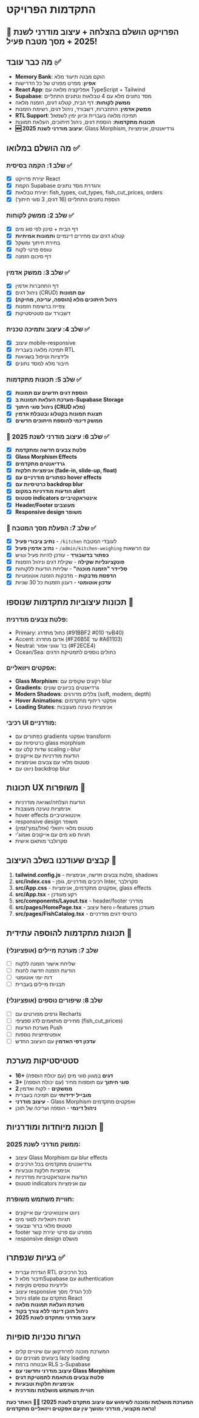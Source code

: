 # התקדמות הפרויקט

## 🎨 **הפרויקט הושלם בהצלחה + עיצוב מודרני לשנת 2025 + מסך מטבח פעיל!** 

## מה כבר עובד ✅
- **Memory Bank**: הוקם מבנה תיעוד מלא
- **אפיון**: מפרט מפורט של כל הדרישות
- **React App**: אפליקציה מלאה עם TypeScript + Tailwind
- **Supabase**: מסד נתונים מלא עם 4 טבלאות ונתונים התחליים
- **ממשק לקוחות**: דף הבית, קטלוג דגים, הזמנה מלאה
- **ממשק אדמין**: התחברות, דשבורד, ניהול דגים, רשימת הזמנות
- **RTL Support**: תמיכה מלאה בעברית וכיוון ימין לשמאל
- **תכונות מתקדמות**: הוספת דגים, ניהול חיתוכים, העלאת תמונות
- **🆕 עיצוב מודרני לשנת 2025**: Glass Morphism, גרדיאנטים, אנימציות

## מה הושלם במלואו ✅

### שלב 1: הקמה בסיסית ✅
- [x] יצירת פרויקט React
- [x] הקמת Supabase והגדרת מסד נתונים
- [x] יצירת טבלאות: fish_types, cut_types, fish_cut_prices, orders
- [x] הוספת נתונים התחליים (16 דגים, 3 סוגי חיתוך)

### שלב 2: ממשק לקוחות ✅
- [x] דף הבית + סינון לפי סוג מים
- [x] קטלוג דגים עם מחירים דינמיים **ותמונות אמיתיות**
- [x] בחירת חיתוך ומשקל
- [x] טופס פרטי לקוח
- [x] דף סיכום הזמנה

### שלב 3: ממשק אדמין ✅
- [x] דף התחברות אדמין
- [x] ניהול דגים (CRUD) **עם תמונות**
- [x] **ניהול חיתוכים מלא (הוספה, עריכה, מחיקה)**
- [x] צפייה ברשימת הזמנות
- [x] דשבורד עם סטטיסטיקות

### שלב 4: עיצוב ותמיכה טכנית ✅
- [x] עיצוב mobile-responsive
- [x] תמיכה מלאה בעברית RTL
- [x] ולידציות וטיפול בשגיאות
- [x] חיבור מלא למסד נתונים

### שלב 5: תכונות מתקדמות ✅
- [x] **הוספת דגים חדשים עם תמונות**
- [x] **מערכת העלאת תמונות ב-Supabase Storage**
- [x] **ניהול סוגי חיתוך (CRUD מלא)**
- [x] **תצוגת תמונות בקטלוג ובטבלת אדמין**
- [x] **ממשק דינמי להוספת חיתוכים חדשים**

### 🎨 שלב 6: עיצוב מודרני לשנת 2025 ✅
- [x] **פלטת צבעים חדשה ומתקדמת**
- [x] **Glass Morphism Effects**
- [x] **גרדיאנטים מתקדמים**
- [x] **אנימציות חלקות (fade-in, slide-up, float)**
- [x] **כפתורים מודרניים עם hover effects**
- [x] **כרטיסיות עם backdrop blur**
- [x] **הודעות מודרניות במקום alert**
- [x] **סטטוס indicators אינטראקטיביים**
- [x] **Header/Footer מעוצבים**
- [x] **Responsive design משופר**

### 🍳 שלב 7: הפעלת מסך המטבח ✅
- [x] **נתיב ציבורי פעיל** - `/kitchen` לעובדי המטבח
- [x] **נתיב אדמין פעיל** - `/admin/kitchen-weighing` עם הרשאות
- [x] **כפתור בדשבורד** - עודכן להיות פעיל ונגיש
- [x] **פונקציונליות שקילה** - שקילת דגים וניהול הזמנות
- [x] **סליידר "הזמנה מוכנה"** - שליחת הודעות ללקוחות
- [x] **הדפסת מדבקות** - מדבקות הזמנה אוטומטיות
- [x] **עדכון אוטומטי** - רענון הזמנות כל 30 שניות

## תכונות עיצוביות מתקדמות שנוספו 🎨

### פלטת צבעים מודרנית:
- Primary: כחול מתדרג (#91BBF2 עד #010B40)
- Accent: אדום מתדרג (#F26B5E עד #A61103)
- Neutral: בז' וגווני אפור (#F2ECE4)
- Ocean/Sea: כחולים נוספים לתמטיקת הדגים

### אפקטים ויזואליים:
- **Glass Morphism**: רקעים שקופים עם blur
- **Gradients**: גרדיאנטים בכיוונים שונים
- **Modern Shadows**: צללים מדורגים (soft, modern, depth)
- **Hover Animations**: אפקטי ריחוף מתקדמים
- **Loading States**: אנימציות טעינה מעוצבות

### רכיבי UI מודרניים:
- כפתורים עם gradients ואפקטי transform
- כרטיסיות עם glass morphism
- שדות קלט עם scaling ו-blur
- הודעות מודרניות עם אייקונים
- סטטוס מלאי עם צבעים ואנימציות
- ניווט עם backdrop blur

## תכונות UX משופרות 🚀
- הודעות הצלחה/שגיאה מודרניות
- אנימציות טעינה מעוצבות
- hover effects אינטואיטיביים
- responsive design משופר
- סטטוס מלאי ויזואלי (אזל/נמוך/זמין)
- תגיות סוג מים עם אייקונים ואמוג'י
- סקרולבר מותאם אישית

## קבצים שעודכנו בשלב העיצוב 📁
1. **tailwind.config.js** - פלטת צבעים חדשה, אנימציות, shadows
2. **src/index.css** - רכיבים מודרניים, גופן Inter, סקרולבר
3. **src/App.css** - אפקטים מתקדמים, אנימציות, glass effects
4. **src/App.tsx** - רקע מעודכן
5. **src/components/Layout.tsx** - header/footer מודרני
6. **src/pages/HomePage.tsx** - עיצוב hero ו-features מעודכן
7. **src/pages/FishCatalog.tsx** - כרטיסי דגים מודרניים

## תכונות מתקדמות להוספה עתידית 🔄
### שלב 7: מערכת מיילים (אופציונלי)
- [ ] שליחת אישור הזמנה ללקוח
- [ ] הודעת הזמנה חדשה לחנות
- [ ] דוח יומי אוטומטי
- [ ] תבניות מיילים בעברית

### שלב 8: שיפורים נוספים (אופציונלי)
- [ ] גרפים מפורטים עם Recharts
- [ ] מחירים מותאמים לדג ספציפי (fish_cut_prices)
- [ ] מערכת הודעות Push
- [ ] אופטימיזציות נוספות
- [ ] **עדכון דפי האדמין** עם העיצוב החדש

## סטטיסטיקות מערכת
- **16+ דגים** במגוון סוגי מים (עם יכולת הוספה)
- **3+ סוגי חיתוך** עם תוספות מחיר (עם יכולת הוספה)
- **2 ממשקים** - לקוח ואדמין
- **מובייל ידידותי** עם תמיכה בעברית
- **עיצוב מודרני** - Glass Morphism ואפקטים מתקדמים
- **ניהול דינמי** - הוספה ועריכה של תוכן

## תכונות מיוחדות ומודרניות 🌟
### ממשק מודרני לשנת 2025:
- עיצוב Glass Morphism עם blur effects
- גרדיאנטים מתקדמים בכל הרכיבים
- אנימציות חלקות וטבעיות
- הודעות אינטראקטיביות מודרניות
- סטטוס indicators עם אנימציות

### חוויית משתמש משופרת:
- ניווט אינטואיטיבי עם אייקונים
- תגיות ויזואליות לסוגי מים
- סטטוס מלאי ברור וצבעוני
- footer מפורט עם פרטי יצירת קשר
- responsive design מושלם

## בעיות שנפתרו ✅
- הגדרת עברית RTL בכל הרכיבים
- חיבור מלא לSupabase עם authentication
- ולידציות טפסים מקיפות
- עיצוב responsive לכל הגדלי מסך
- ניהול state מתקדם עם React
- **מערכת העלאת תמונות מלאה**
- **ניהול תוכן דינמי ללא צורך בקוד**
- **עיצוב מודרני ומתקדם לשנת 2025**

## הערות טכניות סופיות
- המערכת מוכנה לפרודקשן עם שינויים קלים
- ביצועים מצוינים עם lazy loading
- אבטחה ברמת RLS ב-Supabase
- **עיצוב מודרני וחדשני עם Glass Morphism**
- **פלטת צבעים מותאמת לתמטיקת דגים**
- **אנימציות חלקות וטבעיות**
- **חוויית משתמש מושלמת ומודרנית**

**המערכת מושלמת ומוכנה לשימוש עם עיצוב מתקדם לשנת 2025! 🚀🎨**
**האתר כעת נראה מקצועי, מודרני ומושך עין עם אפקטים ויזואליים מתקדמים!** 